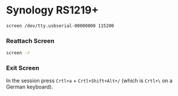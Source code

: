 # Synology RS1219+

```bash
screen /dev/tty.usbserial-00000000 115200
```

### Reattach Screen

```bash
screen -r
```

### Exit Screen

In the session press `Crtl+a` + `Crtl+Shift+Alt+/` (which is `Crtl+\` on a German keyboard).

